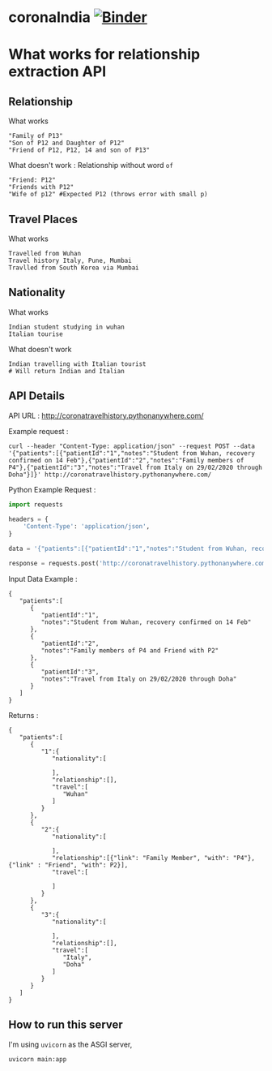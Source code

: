 # coronaIndia [![Binder](https://mybinder.org/badge_logo.svg)](https://mybinder.org/v2/gh/NirantK/coronaIndia/master?urlpath=%2Fvoila%2Frender%2FVisualizeTravelHistory.ipynb)

# What works for relationship extraction API

## Relationship 
What works

```
"Family of P13"
"Son of P12 and Daughter of P12"
"Friend of P12, P12, 14 and son of P13"
```

What doesn't work : Relationship without word `of`
```
"Friend: P12"
"Friends with P12"
"Wife of p12" #Expected P12 (throws error with small p)
```

## Travel Places
What works
```
Travelled from Wuhan
Travel history Italy, Pune, Mumbai
Travlled from South Korea via Mumbai
```

## Nationality 
What works 
```
Indian student studying in wuhan
Italian tourise
```
What doesn't work
```
Indian travelling with Italian tourist
# Will return Indian and Italian
```

## API Details 
API URL : http://coronatravelhistory.pythonanywhere.com/

Example request :
```
curl --header "Content-Type: application/json" --request POST --data '{"patients":[{"patientId":"1","notes":"Student from Wuhan, recovery confirmed on 14 Feb"},{"patientId":"2","notes":"Family members of P4"},{"patientId":"3","notes":"Travel from Italy on 29/02/2020 through Doha"}]}' http://coronatravelhistory.pythonanywhere.com/
```

Python Example Request : 

```python
import requests

headers = {
    'Content-Type': 'application/json',
}

data = '{"patients":[{"patientId":"1","notes":"Student from Wuhan, recovery confirmed on 14 Feb"},{"patientId":"2","notes":"Family members of P4"},{"patientId":"3","notes":"Travel from Italy on 29/02/2020 through Doha"}]}'

response = requests.post('http://coronatravelhistory.pythonanywhere.com/', headers=headers, data=data)

```
Input Data Example : 
```
{
   "patients":[
      {
         "patientId":"1",
         "notes":"Student from Wuhan, recovery confirmed on 14 Feb"
      },
      {
         "patientId":"2",
         "notes":"Family members of P4 and Friend with P2"
      },
      {
         "patientId":"3",
         "notes":"Travel from Italy on 29/02/2020 through Doha"
      }
   ]
}
```
Returns : 
```
{
   "patients":[
      {
         "1":{
            "nationality":[

            ],
            "relationship":[],
            "travel":[
               "Wuhan"
            ]
         }
      },
      {
         "2":{
            "nationality":[

            ],
            "relationship":[{"link": "Family Member", "with": "P4"}, {"link" : "Friend", "with": P2}],
            "travel":[

            ]
         }
      },
      {
         "3":{
            "nationality":[

            ],
            "relationship":[],
            "travel":[
               "Italy",
               "Doha"
            ]
         }
      }
   ]
}
```

## How to run this server

I'm using `uvicorn` as the ASGI server, 

```bash
uvicorn main:app
```